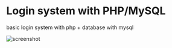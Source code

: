 # Login system with PHP/MySQL
basic login system with php + database with mysql

![screenshot](https://i.imgur.com/NYDTZGV.png)
